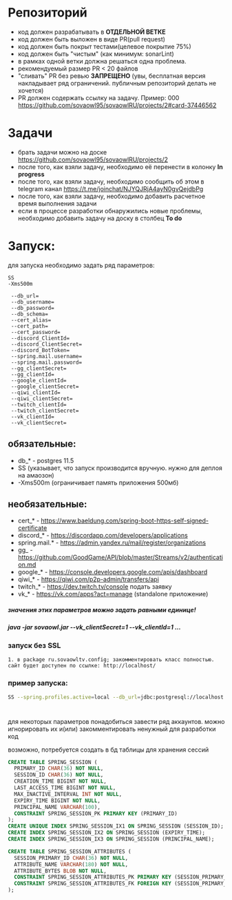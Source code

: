 # Репозиторий
- код должен разрабатывать в **ОТДЕЛЬНОЙ ВЕТКЕ** 
- код должен быть выложен в виде PR(pull request)
- код должен быть покрыт тестами(целевое покрытие 75%)
- код должен быть "чистым" (как минимум: sonarLint)
- в рамках одной ветки должна решаться одна проблема.
- рекомендуемый размер PR < 20 файлов 
- "сливать" PR без ревью **ЗАПРЕЩЕНО** (увы, бесплатная версия накладывает ряд ограничений. 
публичным репозиторий делать не хочется)
- PR должен содержать ссылку на задачу. Пример: 000 https://github.com/sovaowl95/sovaowlRU/projects/2#card-37446562

# Задачи
 - брать задачи можно на доске https://github.com/sovaowl95/sovaowlRU/projects/2
 - после того, как взяли задачу, необходимо её перенести в колонку **In progress**
 - после того, как взяли задачу, необходимо сообщить об этом в telegram канал https://t.me/joinchat/NJYQJRjA4ayN0gvQejdbPg
 - после того, как взяли задачу, необходимо добавить расчетное время выполнения задачи
 - если в процессе разработки обнаружились новые проблемы, необходимо добавить задачу на доску в столбец **To do**

# Запуск:

для запуска необходимо задать ряд параметров: 
```
SS
-Xms500m

 --db_url=
 --db_username=
 --db_password=
 --db_schema=
 --cert_alias=
 --cert_path=
 --cert_password=
 --discord_ClientId=
 --discord_ClientSecret=
 --discord_BotToken=
 --spring.mail.username=
 --spring.mail.password=
 --gg_clientSecret=
 --gg_clientId=
 --google_clientId=
 --google_clientSecret=
 --qiwi_clientId=
 --qiwi_clientSecret=
 --twitch_clientId=
 --twitch_clientSecret=
 --vk_clientId=
 --vk_clientSecret=
```

## обязательные: 
 - db_* - postgres 11.5
 - SS (указывает, что запуск производится вручную. нужно для деплоя на амаозон)
 - -Xms500m (ограничивает память приложения 500мб)

## необязательные:
 - cert_* - https://www.baeldung.com/spring-boot-https-self-signed-certificate
 - discord_* - https://discordapp.com/developers/applications
 - spring.mail.* - https://admin.yandex.ru/mail/register/organizations
 - gg_ - https://github.com/GoodGame/API/blob/master/Streams/v2/authentication.md
 - google_* - https://console.developers.google.com/apis/dashboard
 - qiwi_* - https://qiwi.com/p2p-admin/transfers/api
 - twitch_* - https://dev.twitch.tv/console подать заявку
 - vk_* - https://vk.com/apps?act=manage (standalone приложение)
##### значения этих параметров можно задать равными единице!
##### java -jar sovaowl.jar --vk_clientSecret=1 --vk_clientId=1 ...

### запуск без SSL
```
1. в package ru.sovaowltv.config; закомментировать класс полностью.
сайт будет доступен по ссылке: http://localhost/
```

### пример запуска:
```bash
SS --spring.profiles.active=local --db_url=jdbc:postgresql://localhost:5432/ИМЯ_БД --db_username=ТУТ_ИМЯ --db_password=ТУТ_ПАРОЛЬ --db_schema=ТУТ_СХЕМА --discord_ClientId=1 --discord_ClientSecret=1 --discord_BotToken=1 --spring.mail.username=1 --spring.mail.password=1 --gg_clientSecret=1 --gg_clientId=1 --google_clientId=1 --google_clientSecret=1 --qiwi_clientId=1 --qiwi_clientSecret=1 --twitch_clientId=1 --twitch_clientSecret=1 --vk_clientId=1 --vk_clientSecret=1 --vk_clientSecret=1
```

#
для некоторых параметров понадобиться завести ряд аккаунтов. 
можно игнорировать их и(или) закомментировать ненужный для разработки код

возможно, потребуется создать в бд таблицы для хранения сессий
```sql
CREATE TABLE SPRING_SESSION (
  PRIMARY_ID CHAR(36) NOT NULL,
  SESSION_ID CHAR(36) NOT NULL,
  CREATION_TIME BIGINT NOT NULL,
  LAST_ACCESS_TIME BIGINT NOT NULL,
  MAX_INACTIVE_INTERVAL INT NOT NULL,
  EXPIRY_TIME BIGINT NOT NULL,
  PRINCIPAL_NAME VARCHAR(100),
  CONSTRAINT SPRING_SESSION_PK PRIMARY KEY (PRIMARY_ID)
);
CREATE UNIQUE INDEX SPRING_SESSION_IX1 ON SPRING_SESSION (SESSION_ID);
CREATE INDEX SPRING_SESSION_IX2 ON SPRING_SESSION (EXPIRY_TIME);
CREATE INDEX SPRING_SESSION_IX3 ON SPRING_SESSION (PRINCIPAL_NAME);

CREATE TABLE SPRING_SESSION_ATTRIBUTES (
  SESSION_PRIMARY_ID CHAR(36) NOT NULL,
  ATTRIBUTE_NAME VARCHAR(180) NOT NULL,
  ATTRIBUTE_BYTES BLOB NOT NULL,
  CONSTRAINT SPRING_SESSION_ATTRIBUTES_PK PRIMARY KEY (SESSION_PRIMARY_ID, ATTRIBUTE_NAME),
  CONSTRAINT SPRING_SESSION_ATTRIBUTES_FK FOREIGN KEY (SESSION_PRIMARY_ID) REFERENCES SPRING_SESSION(PRIMARY_ID) ON DELETE CASCADE
);
```